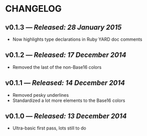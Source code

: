 # CHANGELOG

## **v0.1.3** &mdash; *Released: 28 January 2015*

* Now highlights type declarations in Ruby YARD doc comments

## **v0.1.2** &mdash; *Released: 17 December 2014*

* Removed the last of the non-Base16 colors

## **v0.1.1** &mdash; *Released: 14 December 2014*

* Removed pesky underlines
* Standardized a lot more elements to the Base16 colors

## **v0.1.0** &mdash; *Released: 13 December 2014*

* Ultra-basic first pass, lots still to do

